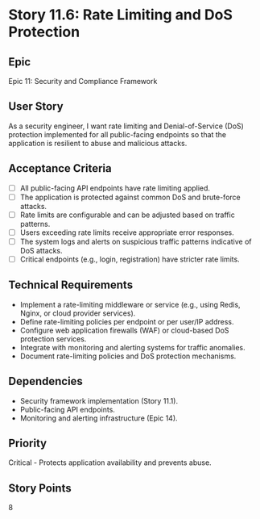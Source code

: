 # Story 11.6: Rate Limiting and DoS Protection

## Epic
Epic 11: Security and Compliance Framework

## User Story
As a security engineer, I want rate limiting and Denial-of-Service (DoS) protection implemented for all public-facing endpoints so that the application is resilient to abuse and malicious attacks.

## Acceptance Criteria
- [ ] All public-facing API endpoints have rate limiting applied.
- [ ] The application is protected against common DoS and brute-force attacks.
- [ ] Rate limits are configurable and can be adjusted based on traffic patterns.
- [ ] Users exceeding rate limits receive appropriate error responses.
- [ ] The system logs and alerts on suspicious traffic patterns indicative of DoS attacks.
- [ ] Critical endpoints (e.g., login, registration) have stricter rate limits.

## Technical Requirements
- Implement a rate-limiting middleware or service (e.g., using Redis, Nginx, or cloud provider services).
- Define rate-limiting policies per endpoint or per user/IP address.
- Configure web application firewalls (WAF) or cloud-based DoS protection services.
- Integrate with monitoring and alerting systems for traffic anomalies.
- Document rate-limiting policies and DoS protection mechanisms.

## Dependencies
- Security framework implementation (Story 11.1).
- Public-facing API endpoints.
- Monitoring and alerting infrastructure (Epic 14).

## Priority
Critical - Protects application availability and prevents abuse.

## Story Points
8
